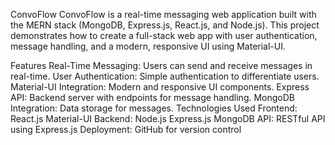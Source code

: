 
ConvoFlow
ConvoFlow is a real-time messaging web application built with the MERN stack (MongoDB, Express.js, React.js, and Node.js). This project demonstrates how to create a full-stack web app with user authentication, message handling, and a modern, responsive UI using Material-UI.

Features
Real-Time Messaging: Users can send and receive messages in real-time.
User Authentication: Simple authentication to differentiate users.
Material-UI Integration: Modern and responsive UI components.
Express API: Backend server with endpoints for message handling.
MongoDB Integration: Data storage for messages.
Technologies Used
Frontend:
React.js
Material-UI
Backend:
Node.js
Express.js
MongoDB
API:
RESTful API using Express.js
Deployment:
GitHub for version control